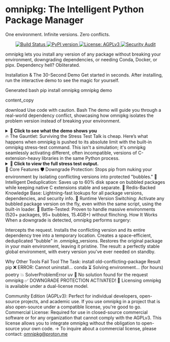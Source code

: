# omnipkg: The Intelligent Python Package Manager
One environment. Infinite versions. Zero conflicts.
<p align="center">
<a href="https://github.com/1minds3t/omnipkg/actions/workflows/test.yml">
<img src="https://img.shields.io/github/actions/workflow/status/1minds3t/omnipkg/test.yml?branch=main" alt="Build Status">
</a>
<a href="https://pypi.org/project/omnipkg/">
<img src="https://img.shields.io/pypi/v/omnipkg.svg" alt="PyPI version">
</a>
<a href="https://www.gnu.org/licenses/agpl-3.0">
<img src="https://img.shields.io/badge/License-AGPLv3-red.svg" alt="License: AGPLv3">
</a>
<a href="https://github.com/1minds3t/omnipkg/actions/workflows/security_audit.yml">
<img src="https://img.shields.io/github/actions/workflow/status/1minds3t/omnipkg/security_audit.yml?branch=main" alt="Security Audit">
</a>
</p>
omnipkg lets you install any version of any package without breaking your environment, downgrading dependencies, or needing Conda, Docker, or pipx. Dependency hell? Obliterated.

Installation & The 30-Second Demo
Get started in seconds. After installing, run the interactive demo to see the magic for yourself.

Generated bash
pip install omnipkg
omnipkg demo

content_copy

download
Use code with caution.
Bash
The demo will guide you through a real-world dependency conflict, showcasing how omnipkg isolates the problem version instead of breaking your environment.

<details>
<summary><strong>🔬 Click to see what the demo shows you</strong></summary>
Generated bash
# The demo first shows you what happens when you use pip...
💀 You: pip install flask-login==0.4.1
...
💥 BOOM! Look what pip did:
   ❌ Uninstalled flask-login 0.6.3
   ❌ Downgraded Flask and Werkzeug
   ❌ Your modern project is now BROKEN

# Then, it shows you the omnipkg way...
🧠 Smart choice! Using omnipkg instead...
🫧 Creating a protective bubble for the old version...
$ omnipkg install flask-login==0.4.1
✅ omnipkg install successful!
🎯 BOTH versions now coexist peacefully!

content_copy

download
Use code with caution.
Bash
</details>
🔥 The Gauntlet: Surviving the Stress Test
Talk is cheap. Here’s what happens when omnipkg is pushed to its absolute limit with the built-in omnipkg stress-test command. This isn't a simulation; it's omnipkg seamlessly activating different, often incompatible, versions of C-extension-heavy libraries in the same Python process.

<details>
<summary><strong>🤯 Click to view the full stress test output.</strong></summary>
Generated bash
# Creating bubbles for older, conflicting versions...
--- Creating bubble for numpy==1.24.3 ---
✅ Bubble created: 1363 files copied, 0 deduplicated.
--- Creating bubble for scipy==1.12.0 ---
✅ Bubble created: 3551 files copied, 0 deduplicated.

# Executing the test...
💥 NUMPY VERSION JUGGLING:

⚡ Switching to numpy==1.24.3
🌀 omnipkg loader: Activating numpy==1.24.3...
 ✅ Activated bubble: /path/to/.omnipkg_versions/numpy-1.24.3
   ✅ Version: 1.24.3
   🔢 Array sum: 6

⚡ Switching to numpy==1.26.4
🌀 omnipkg loader: Activating numpy==1.26.4...
 🧹 Deactivated bubble: numpy-1.24.3
 ✅ Activated bubble: /path/to/.omnipkg_versions/numpy-1.26.4
   ✅ Version: 1.26.4
   🔢 Array sum: 6

🔥 SCIPY C-EXTENSION TEST:

🌋 Switching to scipy==1.12.0
🌀 omnipkg loader: Activating scipy==1.12.0...
 ✅ Activated bubble: /path/to/.omnipkg_versions/scipy-1.12.0
   ✅ Version: 1.12.0
   ♻️ Sparse matrix: 3 non-zeros

🌋 Switching to scipy==1.16.1
🌀 omnipkg loader: Activating scipy==1.16.1...
 🧹 Deactivated bubble: scipy-1.12.0
 ✅ System version already matches requested version (1.16.1). No bubble activation needed.
   ✅ Version: 1.16.1
   ♻️ Sparse matrix: 3 non-zeros

 🚨 OMNIPKG SURVIVED NUCLEAR TESTING! 🎇

content_copy

download
Use code with caution.
Bash
</details>
🚀 Core Features
🛡️ Downgrade Protection: Stops pip from nuking your environment by isolating conflicting versions into protected "bubbles."
💾 Intelligent Deduplication: Saves up to 60% disk space on bubbled packages while keeping native C extensions stable and separate.
🧠 Redis-Backed Knowledge Base: Lightning-fast lookups for all package versions, dependencies, and security info.
🔀 Runtime Version Switching: Activate any bubbled package version on the fly, even within the same script, using the built-in loader.
🧪 Battle-Tested: Proven to handle massive environments (520+ packages, 95+ bubbles, 15.4GB+) without flinching.
How It Works
When a downgrade is detected, omnipkg performs surgery:

Intercepts the request.
Installs the conflicting version and its entire dependency tree into a temporary location.
Creates a space-efficient, deduplicated "bubble" in .omnipkg_versions.
Restores the original package in your main environment, leaving it pristine.
The result: a perfectly stable global environment, with every version you've ever needed on standby.

Why Other Tools Fail
Tool	The Task: install old-conflicting-package	Result
pip	❌	ERROR: Cannot uninstall...
conda	⏳	Solving environment... (for hours)
poetry	💥	SolverProblemError
uv	🚫	No solution found for the request
omnipkg	✅	DOWNGRADE PROTECTION ACTIVATED!
📜 Licensing
omnipkg is available under a dual-license model.

Community Edition (AGPLv3): Perfect for individual developers, open-source projects, and academic use. If you use omnipkg in a project that is also open-source under a compatible license, you're good to go.
Commercial License: Required for use in closed-source commercial software or for any organization that cannot comply with the AGPLv3. This license allows you to integrate omnipkg without the obligation to open-source your own code.
→ To inquire about a commercial license, please contact: omnipkg@proton.me
